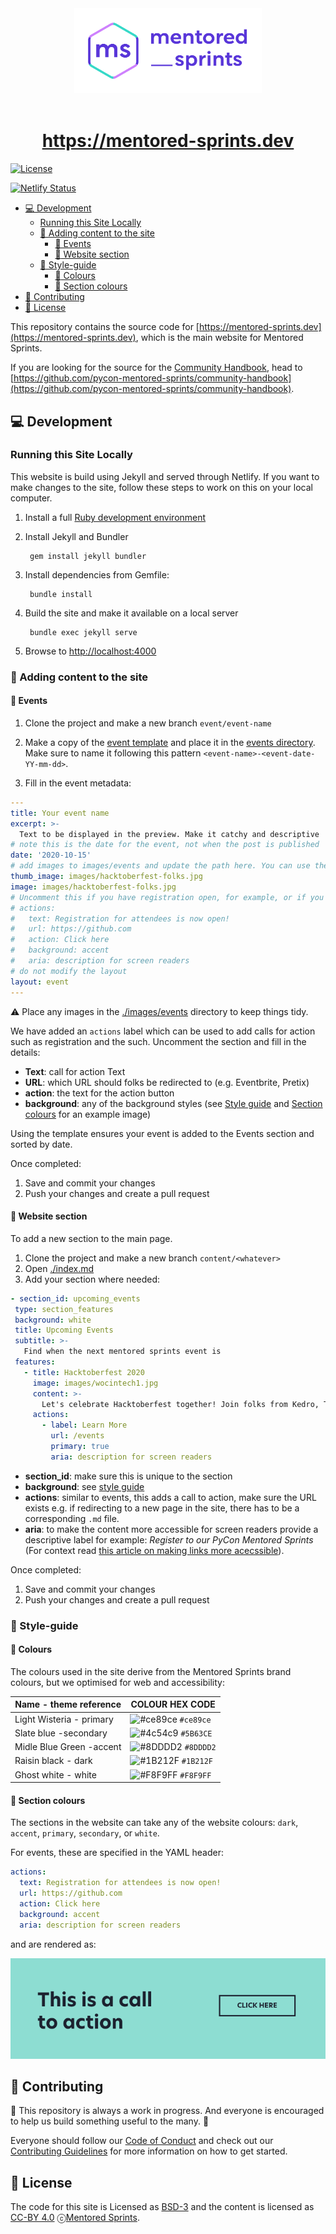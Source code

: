 
<div align="center">
 <img alt="Logo" src="https://github.com/pycon-mentored-sprints/digital-assets/blob/master/logos/MS_logo_white.png?raw=true" width="300" />
</div>
<br>

<div align="center">
<h1><a href="https://mentored-sprints.dev">https://mentored-sprints.dev</a></h1>
</div>

[![License](https://img.shields.io/badge/License-BSD%203--Clause-gray.svg?colorA=2D2A56&colorB=7A76C2&style=flat.svg)](https://opensource.org/licenses/BSD-3-Clause)

[![Netlify Status](https://api.netlify.com/api/v1/badges/22aa2846-c490-494e-b625-50a322ecc94f/deploy-status)](https://app.netlify.com/sites/amazing-cray-35954b/deploys)

- [💻 Development](#-development)
  - [Running this Site Locally](#running-this-site-locally)
  - [📝 Adding content to the site](#-adding-content-to-the-site)
    - [📅 Events](#-events)
    - [:pencil: Website section](#pencil-website-section)
  - [:book: Style-guide](#book-style-guide)
    - [:art: Colours](#art-colours)
    - [:bookmark: Section colours](#bookmark-section-colours)
- [:raised_hands: Contributing](#raised_hands-contributing)
- [:book: License](#book-license)

This repository contains the source code for [https://mentored-sprints.dev](https://mentored-sprints.dev), which is the main website for Mentored Sprints.

If you are looking for the source for the [Community Handbook](https://github.com/pycon-mentored-sprints/community-handbook), head to [https://github.com/pycon-mentored-sprints/community-handbook](https://github.com/pycon-mentored-sprints/community-handbook).

## 💻 Development

### Running this Site Locally

This website is build using Jekyll and served through Netlify. If you want to make changes to the site, follow these steps to work on this on your local computer.

1. Install a full [Ruby development environment](https://jekyllrb.com/docs/installation/)

2. Install Jekyll and Bundler

        gem install jekyll bundler

3. Install dependencies from Gemfile:

        bundle install
4. Build the site and make it available on a local server

        bundle exec jekyll serve

5. Browse to [http://localhost:4000](http://localhost:4000)

### 📝 Adding content to the site

#### 📅 Events

1. Clone the project and make a new branch `event/event-name`

1. Make a copy of the [event template](./templates/event-template.md) and place it in the [events directory](./events). Make sure to name it following this pattern `<event-name>-<event-date-YY-mm-dd>`.

1. Fill in the event metadata:

```yml
---
title: Your event name
excerpt: >-
  Text to be displayed in the preview. Make it catchy and descriptive
# note this is the date for the event, not when the post is published
date: '2020-10-15'
# add images to images/events and update the path here. You can use the same image for the thumb and the main image on the post
thumb_image: images/hacktoberfest-folks.jpg
image: images/hacktoberfest-folks.jpg
# Uncomment this if you have registration open, for example, or if you have a call to action
# actions:
#   text: Registration for attendees is now open!
#   url: https://github.com
#   action: Click here
#   background: accent
#   aria: description for screen readers
# do not modify the layout
layout: event
---
```

   :warning: Place any images in the [./images/events](./images/events) directory to keep things tidy.

   We have added an `actions` label which can be used to add calls for action such as registration and the such. Uncomment the section and fill in the details:

- **Text**: call for action Text
- **URL**: which URL should folks be redirected to (e.g. Eventbrite, Pretix)
- **action**: the text for the action button
- **background**: any of the background styles (see [Style guide](#style-guide) and [Section colours](#-section-colours) for an example image)

Using the template ensures your event is added to the Events section and sorted by date.

Once completed:

1. Save and commit your changes
2. Push your changes and create a pull request

#### :pencil: Website section

To add a new section to the main page.

1. Clone the project and make a new branch `content/<whatever>`
2. Open [./index.md](./index.md)
3. Add your section where needed:

```yml
- section_id: upcoming_events
 type: section_features
 background: white
 title: Upcoming Events
 subtitle: >-
   Find when the next mentored sprints event is
 features:
   - title: Hacktoberfest 2020
     image: images/wocintech1.jpg
     content: >-
       Let's celebrate Hacktoberfest together! Join folks from Kedro, Terminus DB and Rasa.
     actions:
       - label: Learn More
         url: /events
         primary: true
         aria: description for screen readers
```

- **section_id**: make sure this is unique to the section
- **background**: see [style guide](#style-guide)
- **actions**: similar to events, this adds a call to action, make sure the URL exists e.g. if redirecting to a new page in the site, there has to be a corresponding `.md` file.
- **aria**: to make the content more accessible for screen readers provide a descriptive label for example: *Register to our PyCon Mentored Sprints* (For context read [this article on making links more acecssible](https://www.visionaustralia.org/services/digital-access/blog/how-to-make-read-more-links-accessible)).

Once completed:

1. Save and commit your changes
2. Push your changes and create a pull request

### :book: Style-guide

#### :art: Colours

The colours used in the site derive from the Mentored Sprints brand colours, but we optimised for web and accessibility:

| Name - theme reference   | COLOUR HEX CODE                                                      |
| ------------------------ | -------------------------------------------------------------------- |
| Light Wisteria - primary        | ![#ce89ce](https://placehold.it/15/ce89ce/000000?text=%20) `#ce89ce` |
| Slate blue -secondary    | ![#4c54c9](https://placehold.it/15/5B63CE/000000?text=%20) `#5B63CE` |
| Midle Blue Green -accent | ![#8DDDD2](https://placehold.it/15/8DDDD2/000000?text=%20) `#8DDDD2` |
| Raisin black - dark      | ![#1B212F](https://placehold.it/15/1B212F/000000?text=%20) `#1B212F` |
| Ghost white - white      | ![#F8F9FF](https://placehold.it/15/F8F9FF/000000?text=%20) `#F8F9FF` |

#### :bookmark: Section colours

The sections in the website can take any of the website colours: `dark`, `accent`, `primary`, `secondary`, or `white`.

For events, these are specified in the YAML header:

```yaml
actions:
  text: Registration for attendees is now open!
  url: https://github.com
  action: Click here
  background: accent
  aria: description for screen readers
```

and are rendered as:

![call to action block](./images/cta.png)

## :raised_hands: Contributing

🚧 This repository is always a work in progress. And everyone is encouraged to help us build something useful to the many. 🚧

Everyone should follow our [Code of Conduct](https://mentored-sprints.netlify.app/code-conduct/) and check out our [Contributing Guidelines](./CONTRIBUTING.md) for more information on how to get started.

## :book: License

The code for this site is Licensed as [BSD-3](https://opensource.org/licenses/BSD-3-Clause) and the content is licensed as
[CC-BY 4.0](http://creativecommons.org/licenses/by/4.0/) ⓒ[Mentored Sprints](https://mentored-sprints.dev).
